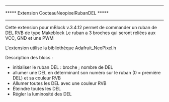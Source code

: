 ***********************************************
*****  Extension CocteauNeopixelRubanDEL  *****
***********************************************

Cette extension pour mBlock v.3.4.12 permet de commander un ruban de DEL RVB de type Makeblock
Le ruban a 3 broches qui seront reliées aux VCC, GND et une PWM

L'extension utilise la bibliothèque Adafruit_NeoPixel.h

Description des blocs :
- initialiser le ruban DEL  : broche ; nombre de DEL
- allumer une DEL en déterminant  son numéro sur le ruban (0 = première DEL) et sa couleur RVB
- Allumer toutes les DEL avec une couleur RVB
- Éteindre toutes les DEL
- Régler la luminosité des DEL

